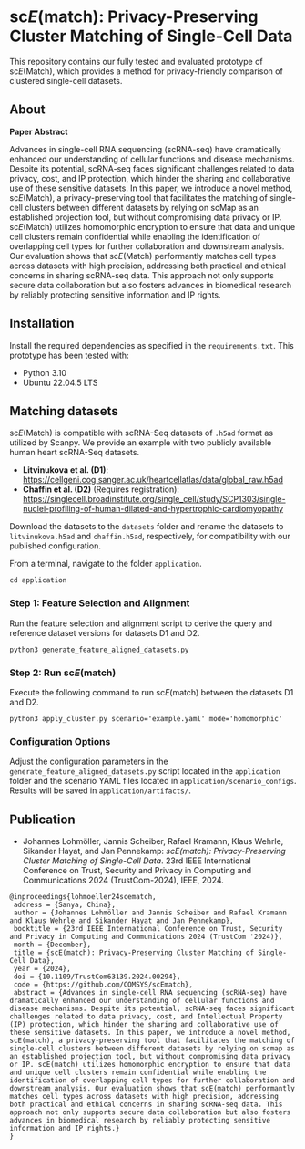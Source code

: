 # sc*E*(match):  Privacy-Preserving Cluster Matching of Single-Cell Data

This repository contains our fully tested and evaluated prototype of sc*E*(Match), which provides a method for privacy-friendly comparison of clustered single-cell datasets.

## About

**Paper Abstract**

Advances in single-cell RNA sequencing (scRNA-seq) have dramatically enhanced our understanding of cellular functions and disease mechanisms.
Despite its potential, scRNA-seq faces significant challenges related to data privacy, cost, and IP protection, which hinder the sharing and collaborative use of these sensitive datasets.
In this paper, we introduce a novel method, sc*E*(Match), a privacy-preserving tool that facilitates the matching of single-cell clusters between different datasets by relying on scMap as an established projection tool, but without compromising data privacy or IP.
sc*E*(Match) utilizes homomorphic encryption to ensure that data and unique cell clusters remain confidential while enabling the identification of overlapping cell types for further collaboration and downstream analysis.
Our evaluation shows that sc*E*(Match) performantly matches cell types across datasets with high precision, addressing both practical and ethical concerns in sharing scRNA-seq data.
This approach not only supports secure data collaboration but also fosters advances in biomedical research by reliably protecting sensitive information and IP rights.


## Installation
Install the required dependencies as specified in the `requirements.txt`. This prototype has been tested with:

- Python 3.10
- Ubuntu 22.04.5 LTS

## Matching datasets
sc*E*(Match) is compatible with scRNA-Seq datasets of `.h5ad` format as utilized by Scanpy.
We provide an example with two publicly available human heart scRNA-Seq datasets.

- **Litvinukova et al. (D1)**: https://cellgeni.cog.sanger.ac.uk/heartcellatlas/data/global_raw.h5ad
- **Chaffin et al. (D2)** (Requires registration): https://singlecell.broadinstitute.org/single_cell/study/SCP1303/single-nuclei-profiling-of-human-dilated-and-hypertrophic-cardiomyopathy

Download the datasets to the `datasets` folder and rename the datasets to `litvinukova.h5ad` and `chaffin.h5ad`, respectively, for compatibility with our published configuration.

From a terminal, navigate to the folder `application`.
```
cd application
```

### Step 1: Feature Selection and Alignment

Run the feature selection and alignment script to derive the query and reference dataset versions for datasets D1 and D2.

```
python3 generate_feature_aligned_datasets.py
```

### Step 2: Run sc*E*(match)

Execute the following command to run sc*E*(match) between the datasets D1 and D2.

```
python3 apply_cluster.py scenario='example.yaml' mode='homomorphic'
```

### Configuration Options

Adjust the configuration parameters in the `generate_feature_aligned_datasets.py` script located in the `application` folder and the scenario YAML files located in `application/scenario_configs`.
Results will be saved in `application/artifacts/`.

## Publication

* Johannes Lohmöller, Jannis Scheiber, Rafael Kramann, Klaus Wehrle, Sikander Hayat, and Jan Pennekamp: _scE(match): Privacy-Preserving Cluster Matching of Single-Cell Data_. 23rd IEEE International Conference on Trust, Security and Privacy in Computing and Communications 2024 (TrustCom-2024), IEEE, 2024.

```
@inproceedings{lohmoeller24scematch,
 address = {Sanya, China},
 author = {Johannes Lohmöller and Jannis Scheiber and Rafael Kramann and Klaus Wehrle and Sikander Hayat and Jan Pennekamp},
 booktitle = {23rd IEEE International Conference on Trust, Security and Privacy in Computing and Communications 2024 (TrustCom '2024)},
 month = {December},
 title = {scE(match): Privacy-Preserving Cluster Matching of Single-Cell Data},
 year = {2024},
 doi = {10.1109/TrustCom63139.2024.00294},
 code = {https://github.com/COMSYS/scEmatch},
 abstract = {Advances in single-cell RNA sequencing (scRNA-seq) have dramatically enhanced our understanding of cellular functions and disease mechanisms. Despite its potential, scRNA-seq faces significant challenges related to data privacy, cost, and Intellectual Property (IP) protection, which hinder the sharing and collaborative use of these sensitive datasets. In this paper, we introduce a novel method, scE(match), a privacy-preserving tool that facilitates the matching of single-cell clusters between different datasets by relying on scmap as an established projection tool, but without compromising data privacy or IP. scE(match) utilizes homomorphic encryption to ensure that data and unique cell clusters remain confidential while enabling the identification of overlapping cell types for further collaboration and downstream analysis. Our evaluation shows that scE(match) performantly matches cell types across datasets with high precision, addressing both practical and ethical concerns in sharing scRNA-seq data. This approach not only supports secure data collaboration but also fosters advances in biomedical research by reliably protecting sensitive information and IP rights.}
}
```
